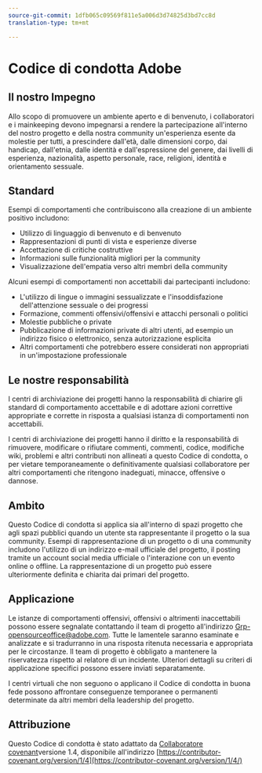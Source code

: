 ```yaml
---
source-git-commit: 1dfb065c09569f811e5a006d3d74825d3bd7cc8d
translation-type: tm+mt

---
```

# Codice di condotta Adobe

## Il nostro Impegno

Allo scopo di promuovere un ambiente aperto e di benvenuto, i collaboratori e i mainkeeping devono impegnarsi a rendere la partecipazione all&#39;interno del nostro progetto e della
nostra community un&#39;esperienza esente da molestie per tutti, a prescindere dall&#39;età, dalle dimensioni corpo,
dai handicap, dall&#39;etnia, dalle identità e dall&#39;espressione del genere, dai livelli di esperienza,
nazionalità, aspetto personale, race, religioni, identità e orientamento sessuale.

## Standard

Esempi di comportamenti che contribuiscono alla creazione di un ambiente
positivo includono:

* Utilizzo di linguaggio di benvenuto e di benvenuto
* Rappresentazioni di punti di vista e esperienze diverse
* Accettazione di critiche costruttive
* Informazioni sulle funzionalità migliori per la community
* Visualizzazione dell&#39;empatia verso altri membri della community

Alcuni esempi di comportamenti non accettabili dai partecipanti includono:

* L&#39;utilizzo di lingue o immagini sessualizzate e l&#39;insoddisfazione dell&#39;attenzione sessuale o
dei progressi
* Formazione, commenti offensivi/offensivi e attacchi personali o politici
* Molestie pubbliche o private
* Pubblicazione di informazioni private di altri utenti, ad esempio un indirizzo fisico o elettronico,
senza autorizzazione esplicita
* Altri comportamenti che potrebbero essere considerati non appropriati in un&#39;impostazione
professionale

## Le nostre responsabilità

I centri di archiviazione dei progetti hanno la responsabilità di chiarire gli standard di comportamento accettabile
e di adottare azioni correttive appropriate e corrette in
risposta a qualsiasi istanza di comportamenti non accettabili.

I centri di archiviazione dei progetti hanno il diritto e la responsabilità di rimuovere, modificare o rifiutare commenti, commenti, codice, modifiche wiki, problemi e altri contributi
non allineati a questo Codice di condotta, o per vietare temporaneamente o
definitivamente qualsiasi collaboratore per altri comportamenti che ritengono inadeguati,
minacce, offensive o dannose.

## Ambito

Questo Codice di condotta si applica sia all&#39;interno di spazi progetto che agli spazi
pubblici quando un utente sta rappresentante il progetto o la sua community. Esempi di
rappresentazione di un progetto o di una community includono l&#39;utilizzo di un indirizzo e-mail
ufficiale del progetto, il posting tramite un account social media ufficiale o l&#39;interazione con
un evento online o offline. La rappresentazione di un progetto può essere
ulteriormente definita e chiarita dai primari del progetto.

## Applicazione

Le istanze di comportamenti offensivi, offensivi o altrimenti inaccettabili possono essere segnalate contattando il team di progetto all&#39;indirizzo Grp-opensourceoffice@adobe.com. Tutte
le lamentele saranno esaminate e analizzate e si tradurranno in una risposta ritenuta necessaria e appropriata per le circostanze. Il team di progetto è obbligato a mantenere la riservatezza rispetto al relatore di un incidente.
Ulteriori dettagli su criteri di applicazione specifici possono essere inviati separatamente.

I centri virtuali che non seguono o applicano il Codice di condotta in
buona fede possono affrontare conseguenze temporanee o permanenti determinate da altri
membri della leadership del progetto.

## Attribuzione

Questo Codice di condotta è stato adattato da [Collaboratore covenant](https://contributor-covenant.org)versione 1.4, disponibile all&#39;indirizzo [https://contributor-covenant.org/version/1/4](https://contributor-covenant.org/version/1/4/)
